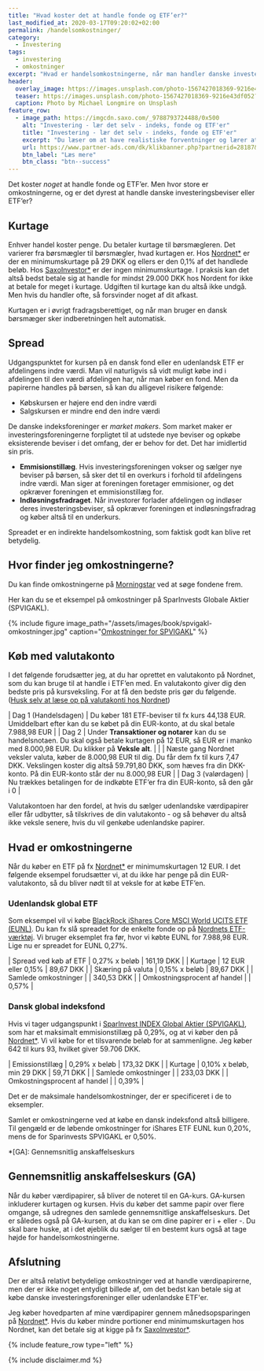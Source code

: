 ```yaml
---
title: "Hvad koster det at handle fonde og ETF’er?"
last_modified_at: 2020-03-17T09:20:02+02:00
permalink: /handelsomkostninger/
category:
  - Investering
tags:
  - investering
  - omkostninger
excerpt: "Hvad er handelsomkostningerne, når man handler danske investeringsforeninger og udenlandske ETF'er? Hvad er billigst at handle?"
header:
  overlay_image: https://images.unsplash.com/photo-1567427018369-9216e43df052?ixlib=rb-1.2.1&ixid=eyJhcHBfaWQiOjEyMDd9&auto=format&fit=crop&w=1500&q=80
  teaser: https://images.unsplash.com/photo-1567427018369-9216e43df052?ixlib=rb-1.2.1&ixid=eyJhcHBfaWQiOjEyMDd9&auto=format&fit=crop&w=400&q=80
  caption: Photo by Michael Longmire on Unsplash
feature_row:
  - image_path: https://imgcdn.saxo.com/_9788793724488/0x500
    alt: "Investering - lær det selv - indeks, fonde og ETF'er"
    title: "Investering - lær det selv - indeks, fonde og ETF'er"
    excerpt: "Du læser om at have realistiske forventninger og lærer at vurdere forskellige typer investeringsforeninger og fonde. Og så lærer du en masse om, hvordan markedet fungerer!    Bogen giver de nødvendige redskaber til at designe en balanceret portefølje af fonde, som passer til dine helt personlige forhold og tidshorisont."
    url: https://www.partner-ads.com/dk/klikbanner.php?partnerid=28187&bannerid=43264&htmlurl=https://www.saxo.com/dk/investering-laer-det-selv_michael-b-karbo_haeftet_9788793724488
    btn_label: "Læs mere"
    btn_class: "btn--success"
---
```


Det koster _noget_ at handle fonde og ETF’er. Men hvor store er omkostningerne, og er det dyrest at handle danske investeringsbeviser eller ETF’er?

## Kurtage

Enhver handel koster penge. Du betaler kurtage til børsmægleren. Det varierer fra børsmægler til børsmægler, hvad kurtagen er. Hos [Nordnet\*](/go/nordnet/) er der en minimumskurtage på 29 DKK og ellers er den 0,1% af det handlede beløb. Hos [SaxoInvestor\*](/go/saxoinvestor/) er der ingen minimumskurtage. I praksis kan det altså bedst betale sig at handle for mindst 29.000 DKK hos Nordent for ikke at betale for meget  i kurtage. Udgiften til kurtage kan du altså ikke undgå. Men hvis du handler ofte, så forsvinder noget af dit afkast.

Kurtagen er i øvrigt fradragsberettiget, og når man bruger en dansk børsmæger sker indberetningen helt automatisk.

## Spread

Udgangspunktet for kursen på en dansk fond eller en udenlandsk ETF er afdelingens indre værdi. Man vil naturligvis så vidt muligt købe ind i afdelingen til den værdi afdelingen har, når man køber en fond. Men da papirerne handles på børsen, så kan du alligevel risikere følgende:

- Købskursen er højere end den indre værdi
- Salgskursen er mindre end den indre værdi

De danske indeksforeninger er _market makers_. Som market maker er investeringsforeningerne forpligtet til at udstede nye beviser og opkøbe eksisterende beviser i det omfang, der er behov for det. Det har imidlertid sin pris.

- **Emmisionstillæg**. Hvis investeringsforeningen vokser og sælger nye beviser på børsen, så sker det til en overkurs i forhold til afdelingens indre værdi. Man siger at foreningen foretager emmisioner, og det opkræver foreningen et emmisionstillæg for.
- **Indløsningsfradraget**. Når investorer forlader afdelingen og indløser deres investeringsbeviser, så opkræver foreningen et indløsningsfradrag og køber altså til en underkurs.

Spreadet er en indirekte handelsomkostning, som faktisk godt kan blive ret betydelig. 

## Hvor finder jeg omkostningerne?

Du kan finde omkostningerne på [Morningstar](http://www.morningstar.dk/) ved at søge fondene frem. 

Her kan du se et eksempel på omkostninger på SparInvests Globale Aktier (SPVIGAKL).

{% include figure image_path="/assets/images/book/spvigakl-omkostninger.jpg" caption="[Omkostninger for SPVIGAKL](https://www.morningstar.dk/dk/funds/snapshot/snapshot.aspx?id=F00000XLK4&tab=5)" %}

## Køb med valutakonto

I det følgende forudsætter jeg, at du har oprettet en valutakonto på Nordnet, som du kan bruge til at handle i ETF’en med. En valutakonto giver dig den bedste pris på kursveksling. For at få den bedste pris gør du følgende. ([Husk selv at læse op på valutakonti hos Nordnet](https://www.nordnet.dk/faq/2350-hvad-bor-jeg-vide-om-valutaveksling?guideCategory=1480))

| Dag 1 (Handelsdagen) | Du køber 181 ETF-beviser til fx kurs 44,138 EUR. Umiddelbart efter kan du se købet på din EUR-konto, at du skal betale 7.988,98 EUR |
| Dag 2                | Under **Transaktioner og notarer** kan du se handelsnotaen. Du skal også betale kurtagen på 12 EUR, så EUR er i manko med 8.000,98 EUR. Du klikker på **Veksle alt**. |
|                      | Næste gang Nordnet veksler valuta, køber de 8.000,98 EUR til dig. Du får dem fx til kurs 7,47 DKK. Vekslingen koster dig altså 59.791,80 DKK, som hæves fra din DKK-konto. På din EUR-konto står der nu 8.000,98 EUR |
| Dag 3 (valørdagen)   | Nu trækkes betalingen for de indkøbte ETF’er fra din EUR-konto, så den går i 0 |

Valutakontoen har den fordel, at hvis du sælger udenlandske værdipapirer eller får udbytter, så tilskrives de din valutakonto - og så behøver du altså ikke veksle senere, hvis du vil genkøbe udenlandske papirer.

## Hvad er omkostningerne

Når du køber en ETF på fx [Nordnet\*](/go/nordnet/) er minimumskurtagen 12 EUR. I det følgende eksempel forudsætter vi, at du ikke har penge på din EUR-valutakonto, så du bliver nødt til at veksle for at købe ETF’en. 

### Udenlandsk global ETF

Som eksempel vil vi købe [BlackRock iShares Core MSCI World UCITS ETF (EUNL)](https://www.morningstar.dk/dk/etf/snapshot/snapshot.aspx?id=0P0000MEHZ). Du kan fx slå spreadet for de enkelte fonde op på [Nordnets ETF-værktøj](https://www.nordnet.dk/markedet/etf-lister?sortField=spread_pct&sortOrder=desc&freeTextSearch=EUNL&fundRegionCategories=GLOBAL&fundType=EQUITY&fundBrandingCompany=iShares). Vi bruger eksemplet fra før, hvor vi købte EUNL for 7.988,98 EUR. Lige nu er spreadet for EUNL 0,27%.

| Spread ved køb af ETF        | 0,27% x beløb      | 161,19 DKK |
| Kurtage                      | 12 EUR eller 0,15% | 89,67 DKK  | 
| Skæring på valuta            | 0,15% x beløb      | 89,67 DKK  |
| Samlede omkostninger         |                    | 340,53 DKK |
| Omkostningsprocent af handel |                    | 0,57%      |

### Dansk global indeksfond

Hvis vi tager udgangspunkt i [SparInvest INDEX Global Aktier (SPVIGAKL)](https://www.sparinvestindex.dk/afdelinger/alle%20afdelinger/index%20globale%20aktier%20kl.aspx), som har et maksimalt emmisionstillæg på 0,29%, og at vi køber den på [Nordnet\*](/go/nordnet/). Vi vil købe for et tilsvarende beløb for at sammenligne. Jeg køber 642 til kurs 93, hvilket giver 59.706 DKK. 

| Emissionstillæg              | 0,29% x beløb             | 173,32 DKK |
| Kurtage                      | 0,10% x beløb, min 29 DKK | 59,71 DKK  |
| Samlede omkostninger         |                           | 233,03 DKK |
| Omkostningsprocent af handel |                           | 0,39%      |

Det er de maksimale handelsomkostninger, der er specificeret i de to eksempler.

Samlet er omkostningerne ved at købe en dansk indeksfond altså billigere. Til gengæld er de løbende omkostninger for iShares ETF EUNL kun 0,20%, mens de for Sparinvests SPVIGAKL er 0,50%.

*[GA]: Gennemsnitlig anskaffelseskurs

## Gennemsnitlig anskaffelseskurs (GA)

Når du køber værdipapirer, så bliver de noteret til en GA-kurs. GA-kursen inkluderer kurtagen og kursen. Hvis du køber det samme papir over flere omgange, så udregnes den samlede gennemsnitlige anskaffelseskurs. Det er således også på GA-kursen, at du kan se om dine papirer er i + eller -. Du skal bare huske, at i det øjeblik du sælger til en bestemt kurs også at tage højde for handelsomkostningerne.

## Afslutning

Der er altså relativt betydelige omkostninger ved at handle værdipapirerne, men der er ikke noget entydigt billede af, om det bedst kan betale sig at købe danske investeringsforeninger eller udenlandske ETF'er. 

Jeg køber hovedparten af mine værdipapirer gennem månedsopsparingen på [Nordnet\*](/go/nordnet/). Hvis du køber mindre portioner end minimumskurtagen hos Nordnet, kan det betale sig at kigge på fx [SaxoInvestor\*](/go/saxoinvestor/).

{% include feature_row type="left" %}

{% include disclaimer.md %}
